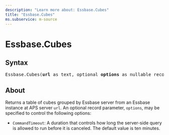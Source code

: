```yaml
---
description: "Learn more about: Essbase.Cubes"
title: "Essbase.Cubes"
ms.subservice: m-source
---
```

# Essbase.Cubes

## Syntax

<pre>
Essbase.Cubes(<b>url</b> as text, optional <b>options</b> as nullable record) as table
</pre>

## About

Returns a table of cubes grouped by Essbase server from an Essbase instance at APS server `url`. An optional record parameter, `options`, may be specified to control the following options:

* `CommandTimeout`: A duration that controls how long the server-side query is allowed to run before it is canceled. The default value is ten minutes.
